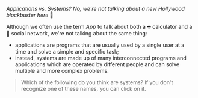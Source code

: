 _Applications vs. Systems? No, we're not talking about a new Hollywood blockbuster here_ :movie_camera:

Although we often use the term _App_ to talk about both a :heavy_division_sign: calculator and a :busts_in_silhouette: social network, we're not talking about the same thing:

* applications are programs that are usually used by a single user at a time and solve a simple and specific task;
* instead, systems are made up of many interconnected programs and applications which are operated by different people and can solve multiple and more complex problems.

> Which of the following do you think are systems?
> If you don't recognize one of these names, you can click on it.